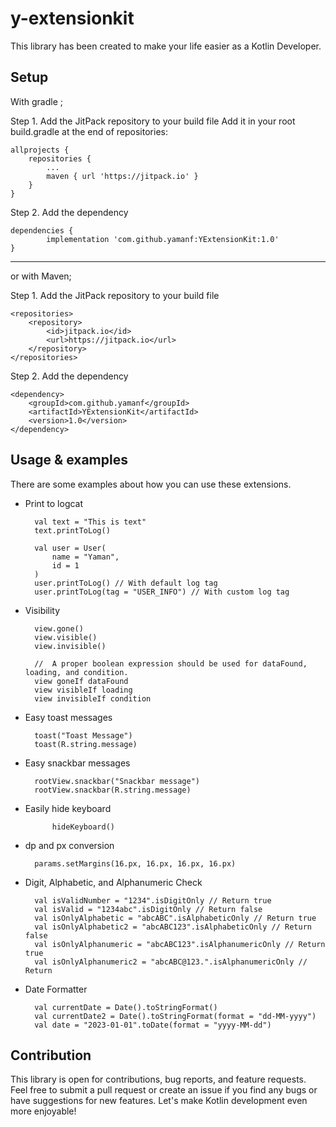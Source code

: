 # y-extensionkit

This library has been created to make your life easier as a Kotlin Developer.

## Setup
With gradle ;

Step 1. Add the JitPack repository to your build file
Add it in your root build.gradle at the end of repositories:

	allprojects {
		repositories {
			...
			maven { url 'https://jitpack.io' }
		}
	}
Step 2. Add the dependency

	dependencies {
	        implementation 'com.github.yamanf:YExtensionKit:1.0'
	}
---
or with Maven;

Step 1. Add the JitPack repository to your build file

	<repositories>
		<repository>
		    <id>jitpack.io</id>
		    <url>https://jitpack.io</url>
		</repository>
	</repositories>
Step 2. Add the dependency

	<dependency>
	    <groupId>com.github.yamanf</groupId>
	    <artifactId>YExtensionKit</artifactId>
	    <version>1.0</version>
	</dependency>

## Usage & examples

There are some examples about how you can use these extensions.

- Print to logcat

        val text = "This is text"
        text.printToLog()

        val user = User(
            name = "Yaman",
            id = 1
        )
        user.printToLog() // With default log tag
        user.printToLog(tag = "USER_INFO") // With custom log tag

- Visibility

        view.gone()
        view.visible()
        view.invisible()

        //  A proper boolean expression should be used for dataFound, loading, and condition.
        view goneIf dataFound
        view visibleIf loading
        view invisibleIf condition

- Easy toast messages

        toast("Toast Message")
        toast(R.string.message)

- Easy snackbar messages

        rootView.snackbar("Snackbar message")
        rootView.snackbar(R.string.message)

- Easily hide keyboard

            hideKeyboard()

- dp and px conversion

        params.setMargins(16.px, 16.px, 16.px, 16.px)

- Digit, Alphabetic, and Alphanumeric Check

        val isValidNumber = "1234".isDigitOnly // Return true
        val isValid = "1234abc".isDigitOnly // Return false
        val isOnlyAlphabetic = "abcABC".isAlphabeticOnly // Return true
        val isOnlyAlphabetic2 = "abcABC123".isAlphabeticOnly // Return false
        val isOnlyAlphanumeric = "abcABC123".isAlphanumericOnly // Return true
        val isOnlyAlphanumeric2 = "abcABC@123.".isAlphanumericOnly // Return 
        
- Date Formatter

        val currentDate = Date().toStringFormat()
        val currentDate2 = Date().toStringFormat(format = "dd-MM-yyyy")
        val date = "2023-01-01".toDate(format = "yyyy-MM-dd")
        

## Contribution

This library is open for contributions, bug reports, and feature requests. Feel free to submit a pull request or create an issue if you find any bugs or have suggestions for new features. Let's make Kotlin development even more enjoyable!
